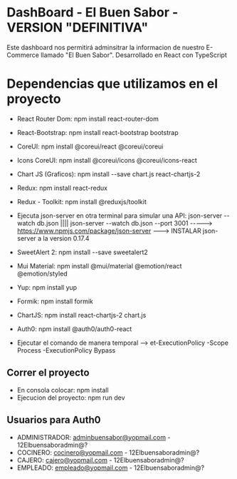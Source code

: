 # DashBoard - El Buen Sabor - VERSION "DEFINITIVA"

Este dashboard nos permitirá adminsitrar la informacion de nuestro E-Commerce llamado "El Buen Sabor".
Desarrollado en React con TypeScript

# Dependencias que utilizamos en el proyecto
  - React Router Dom: npm install react-router-dom
  - React-Bootstrap: npm install react-bootstrap bootstrap
  - CoreUI: npm install @coreui/react @coreui/coreui
  - Icons CoreUI: npm install @coreui/icons @coreui/icons-react
  - Chart JS (Graficos): npm install --save chart.js react-chartjs-2
  - Redux: npm install react-redux
  - Redux - Toolkit: npm install @reduxjs/toolkit
  - Ejecuta json-server en otra terminal para simular una API: json-server --watch db.json |||| json-server --watch db.json --port 3001
    -----> https://www.npmjs.com/package/json-server ---> INSTALAR json-server a la version 0.17.4
  - SweetAlert 2: npm install --save sweetalert2
  - Mui Material: npm install @mui/material @emotion/react @emotion/styled
  - Yup: npm install yup
  - Formik: npm install formik
  - ChartJS: npm install react-chartjs-2 chart.js
  - Auth0: npm install @auth0/auth0-react

  - Ejecutar el comando de manera temporal --> et-ExecutionPolicy -Scope Process -ExecutionPolicy Bypass

## Correr el proyecto
  - En consola colocar: npm install
  - Ejecucion del proyecto: npm run dev

## Usuarios para Auth0
- ADMINISTRADOR: adminbuensabor@yopmail.com - 12Elbuensaboradmin@?
- COCINERO: cocinero@yopmail.com - 12Elbuensaboradmin@?
- CAJERO: cajero@yopmail.com - 12Elbuensaboradmin@?
- EMPLEADO: empleado@yopmail.com - 12Elbuensaboradmin@?

